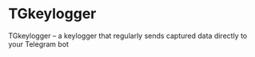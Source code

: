 # TGkeylogger
TGkeylogger – a keylogger that regularly sends captured data directly to your Telegram bot
